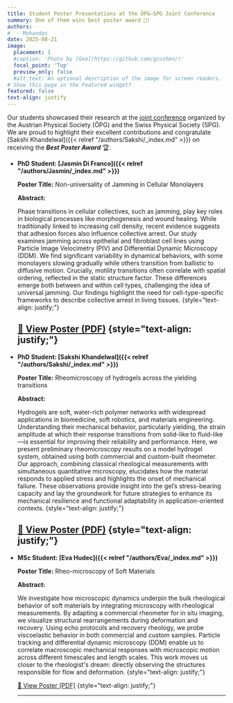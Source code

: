 ```yaml
---
title: Student Poster Presentations at the ÖPG–SPG Joint Conference
summary: One of them wins best poster award 🎉!
authors:
#  - Mohandas
date: 2025-08-21
image:
  placement: 1
  #caption: 'Photo by [Geo](https://github.com/gcushen/)'
  focal_point: 'Top'
  preview_only: false
  #alt_text: An optional description of the image for screen readers.
# Show this page in the Featured widget?
featured: false
text-align: justify
---
```


<!--more-->

Our students showcased their research at the [joint conference](https://oepg-sps-meetingvienna2025.univie.ac.at/) organized by the Austrian Physical Society (ÖPG) and the Swiss Physical Society (SPG). We are proud to highlight their excellent contributions and congratulate [Sakshi Khandelwal]({{< relref "/authors/Sakshi/_index.md" >}}) on receiving the ***Best Poster Award*** 🏆.


- **PhD Student: [Jasmin Di Franco]({{< relref "/authors/Jasmin/_index.md" >}})**

  **Poster Title:** Non-universality of Jamming in Cellular Monolayers

  **Abstract:** 
  
  Phase transitions in cellular collectives, such as jamming, play key roles in biological processes like morphogenesis and wound healing. While traditionally linked to increasing cell density, recent evidence suggests that adhesion forces also influence collective arrest. Our study examines jamming across epithelial and fibroblast cell lines using Particle Image Velocimetry (PIV) and Differential Dynamic Microscopy (DDM). We find significant variability in dynamical behaviors, with some monolayers slowing gradually while others transition from ballistic to diffusive motion. Crucially, motility transitions often correlate with spatial ordering, reflected in the static structure factor. These differences emerge both between and within cell types, challenging the idea of universal jamming. Our findings highlight the need for cell-type-specific frameworks to describe collective arrest in living tissues.
  {style="text-align: justify;"}

  [📄 View Poster (PDF)](/files/jasmin-poster.pdf)
  {style="text-align: justify;"}
  ---
- **PhD Student: [Sakshi Khandelwal]({{< relref "/authors/Sakshi/_index.md" >}})**

  **Poster Title:** Rheomicroscopy of hydrogels across the yielding transitions

  **Abstract:** 
  
  Hydrogels are soft, water-rich polymer networks with widespread applications in biomedicine, soft robotics, and materials engineering. Understanding their mechanical behavior, particularly yielding, the strain amplitude at which their response transitions from solid-like to fluid-like—is essential for improving their reliability and performance. Here, we present preliminary rheomicroscopy results on a model hydrogel system, obtained using both commercial and custom-built rheometer. Our approach, combining classical rheological measurements with simultaneous quantitative microscopy, elucidates how the material responds to applied stress and highlights the onset of mechanical failure. These observations provide insight into the gel’s stress-bearing capacity and lay the groundwork for future strategies to enhance its mechanical resilience and functional adaptability in application-oriented contexts.
  {style="text-align: justify;"}

  [📄 View Poster (PDF)](/files/sakshi-poster.pdf)
  {style="text-align: justify;"}
  ---

- **MSc Student: [Eva Hudec]({{< relref "/authors/Eva/_index.md" >}})**

  **Poster Title:** Rheo-microscopy of Soft Materials

  **Abstract:** 

  We investigate how microscopic dynamics underpin the bulk rheological behavior of soft materials by integrating microscopy with rheological measurements. By adapting a commercial rheometer for in situ imaging, we visualize structural rearrangements during deformation and recovery. Using echo protocols and recovery rheology, we probe viscoelastic behavior in both commercial and custom samples. Particle tracking and differential dynamic microscopy (DDM) enable us to correlate macroscopic mechanical responses with microscopic motion across different timescales and length scales. This work moves us closer to the rheologist's dream: directly observing the structures responsible for flow and deformation.
  {style="text-align: justify;"}
  
  [📄 View Poster (PDF)](/files/eva-poster.pdf)
  {style="text-align: justify;"}
  
  ---